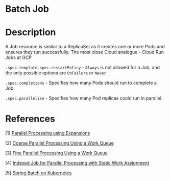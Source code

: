 # Batch Job

# Description

A Job resource is similar to a ReplicaSet as it creates one or more Pods and ensures they run successfully. 
The most close Cloud analogue - Cloud Run Jobs at GCP

`.spec.template.spec.restartPolicy` - `Always` is not allowed for a Job, and the only possible options are `OnFailure` or `Never`

`.spec.completions` -  Specifies how many Pods should run to complete a Job.

`.spec.parallelism` - Specifies how many Pod replicas could run in parallel.

# References

[1] [Parallel Processing using Expansions](https://kubernetes.io/docs/tasks/job/parallel-processing-expansion/)

[2] [Coarse Parallel Processing Using a Work Queue](https://kubernetes.io/docs/tasks/job/coarse-parallel-processing-work-queue/)

[3] [Fine Parallel Processing Using a Work Queue](https://kubernetes.io/docs/tasks/job/fine-parallel-processing-work-queue/)

[4] [Indexed Job for Parallel Processing with Static Work Assignment](https://kubernetes.io/docs/tasks/job/indexed-parallel-processing-static/)

[5] [Spring Batch on Kubernetes](https://spring.io/blog/2021/01/27/spring-batch-on-kubernetes-efficient-batch-processing-at-scale/)

